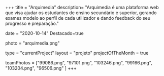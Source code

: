 +++
title = "Arquimedia"
description= "Arquimedia é uma plataforma web que visa ajudar os estudantes de ensino secundário e superior, gerando exames modelo ao perfil de cada utilizador e dando feedback do seu progresso e preparação." 

date = "2020-10-14" 
Destacado=true 

photo = "arquimedia.png" 

type = "currentProject" 
layout = "projeto" 
projectOfTheMonth = true

teamPhotos = ["99086.png", "97101.png", "103246.png", "99166.png", "103204.png", "96506.png" ] 
+++

